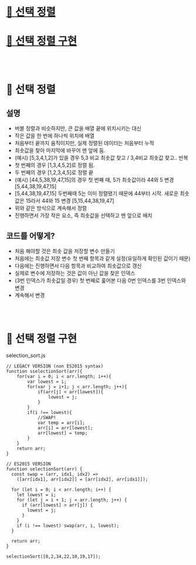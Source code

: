 # <a href="#1">🐣 선택 정렬</a> <br/>
# <a href="#2">🐣 선택 정렬 구현</a> <br/>

<br/>
<br/>

# 🐣  선택 정렬 <span id="1">

## 설명
- 버블 정렬과 비슷하지만, 큰 값을 배열 끝에 위치시키는 대신
- 작은 값을 한 번에 하나씩 위치에 배열
- 처음부터 끝까지 움직이지만, 실제 정렬된 데이터는 처음부터 누적
- 최솟값을 찾아 마지막에 바꾸어 맨 앞에 둠.
- (예시) [5,3,4,1,2]가 있을 경우 5,3 비교 최솟값 찾고 / 3,4비교 최솟값 찾고.. 반복
- 첫 번째의 경우 [1,3,4,5,2]로 정렬 됨.
- 두 번째의 경우 [1,2,3,4,5]로 정렬 끝
- (예시) [44,5,38,19,47,15]의 경우 첫 번째 때, 5가 최솟값이라 44와 5 변경[5,44,38,19,47,15]
- [5,44,38,19,47,15] 두번째때 5는 이미 정렬됐기 때문에 44부터 시작. 새로운 최솟값은 15라서 44와 15 변경 [5,15,44,38,19,47]
- 위와 같은 방식으로 계속해서 정렬
- 진행하면서 가장 작은 요소, 즉 최솟값을 선택하고 맨 앞으로 배치

## 코드를 어떻게?
- 처음 해야할 것은 최솟 값을 저장할 변수 만들기
- 처음에는 최솟값 저장 변수 첫 번째 항목과 같게 설정(유일하게 확인된 값이기 때문)
- 다음에는 진행하면서 다음 항목과 비교하여 최솟값으로 갱신
- 실제로 변수에 저장하는 것은 값이 아닌 값을 찾은 인덱스
- (3번 인덱스가 최솟값일 경우) 첫 번째로 훑어본 다음 0번 인덱스를 3번 인덱스와 변경
- 계속해서 변경

<br/>
<br/>

# 🐣  선택 정렬 구현<span id="2">


selection_sort.js
```
// LEGACY VERSION (non ES2015 syntax)
function sselectionSort(arr){
    for(var i = 0; i < arr.length; i++){
        var lowest = i;
        for(var j = i+1; j < arr.length; j++){
            if(arr[j] < arr[lowest]){
                lowest = j;
            }
        }
        if(i !== lowest){
            //SWAP!
            var temp = arr[i];
            arr[i] = arr[lowest];
            arr[lowest] = temp;
        }
    }
    return arr;
}

// ES2015 VERSION
function selectionSort(arr) {
  const swap = (arr, idx1, idx2) =>
    ([arr[idx1], arr[idx2]] = [arr[idx2], arr[idx1]]);

  for (let i = 0; i < arr.length; i++) {
    let lowest = i;
    for (let j = i + 1; j < arr.length; j++) {
      if (arr[lowest] > arr[j]) {
        lowest = j;
      }
    }
    if (i !== lowest) swap(arr, i, lowest);
  }

  return arr;
}

selectionSort([0,2,34,22,10,19,17]);
```